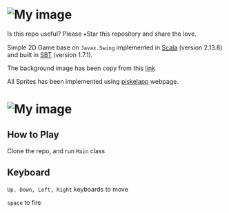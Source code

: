 # ![My image](img/logo.png)

Is this repo useful? Please ⭑Star this repository and share the love.

Simple 2D Game base on ```Javax.Swing``` implemented in [Scala](https://www.scala-lang.org) (version 2.13.8) and built in [SBT](https://www.scala-sbt.org/) (version 1.7.1).

The background image has been copy from this [link](https://cainos.itch.io/pixel-art-top-down-basic)

All Sprites has been implemented using [piskelapp](https://www.piskelapp.com/) webpage.

# ![My image](img/game.png)


## How to Play

Clone the repo, and run ```Main``` class

## Keyboard

 ```Up, Down, Left, Right``` keyboards to move

```space``` to fire

